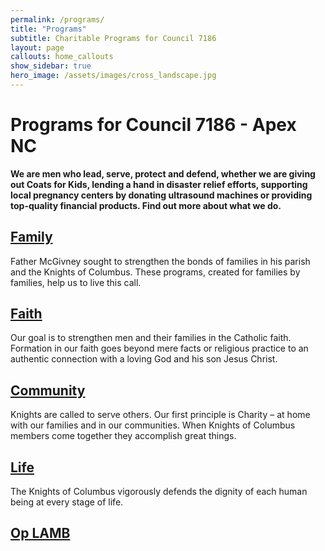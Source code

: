 ```yaml
---
permalink: /programs/
title: "Programs"
subtitle: Charitable Programs for Council 7186
layout: page
callouts: home_callouts
show_sidebar: true
hero_image: /assets/images/cross_landscape.jpg
---
```

# Programs for Council 7186 - Apex NC

__We are men who lead, serve, protect and defend, whether we are giving out Coats for Kids, lending a hand in disaster relief efforts, supporting local pregnancy centers by donating ultrasound machines or providing top-quality financial products. Find out more about what we do.__


## [Family][family]


Father McGivney sought to strengthen the bonds of families in his parish and the Knights of Columbus. These programs, created for families by families, help us to live this call.

## [Faith][faith]


Our goal is to strengthen men and their families in the Catholic faith. Formation in our faith goes beyond mere facts or religious practice to an authentic connection with a loving God and his son Jesus Christ.

## [Community][community]
Knights are called to serve others. Our first principle is Charity – at home with our families and in our communities. When Knights of Columbus members come together they accomplish great things.

## [Life][life]
The Knights of Columbus vigorously defends the dignity of each human being at every stage of life.

## [Op LAMB][oplamb]

[faith]: https://kofc7186.github.io/faith

[family]: https://kofc7186.github.io/family

[community]: https://kofc7186.github.io/community

[life]: https://kofc7186.github.io/life

[oplamb]: https://kofc7186.github.io/oplamb

